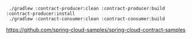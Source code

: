 
```
 ./gradlew :contract-producer:clean :contract-producer:build :contract-producer:install
 ./gradlew :contract-consumer:clean :contract-consumer:build
```

https://github.com/spring-cloud-samples/spring-cloud-contract-samples
